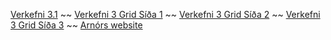 [Verkefni 3.1](/Verkefni3/Verkefni3/Verk3.html) ~~ 
[Verkefni 3 Grid Síða 1](/Verkefni3/Verkefni3/verk3-grid.html) ~~ 
[Verkefni 3 Grid Síða 2](/Verkefni3/Verkefni3/verk3-grid2.html) ~~ 
[Verkefni 3 Grid Síða 3](/Verkefni3/Verkefni3/verk3-grid3.html) ~~
[Arnórs website](test.html)

